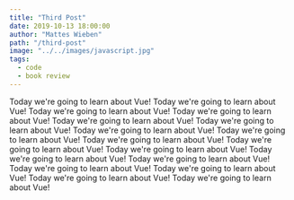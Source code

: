 ```yaml
---
title: "Third Post"
date: 2019-10-13 18:00:00
author: "Mattes Wieben"
path: "/third-post"
image: "../../images/javascript.jpg"
tags:
  - code
  - book review
---
```


Today we're going to learn about Vue! Today we're going to learn about Vue! Today we're going to learn about Vue! Today we're going to learn about Vue! Today we're going to learn about Vue! Today we're going to learn about Vue! Today we're going to learn about Vue! Today we're going to learn about Vue! Today we're going to learn about Vue! Today we're going to learn about Vue! Today we're going to learn about Vue! Today we're going to learn about Vue! Today we're going to learn about Vue! Today we're going to learn about Vue! Today we're going to learn about Vue! Today we're going to learn about Vue! Today we're going to learn about Vue!
